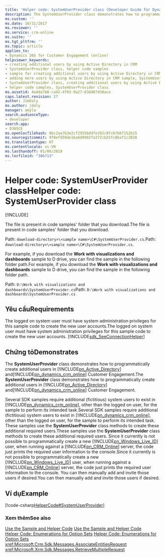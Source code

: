 ```yaml
---
title: 'Helper code: SystemUserProvider class (Developer Guide for Dynamics 365 for Customer Engagement)| MicrosoftDocs'
description: The SystemUserProvider class demonstrates how to programmatically create additional users in Active Directory andDynamics 365 for Customer Engagement (online) Customer Engagement
ms.custom: ''
ms.date: 10/31/2017
ms.reviewer: ''
ms.service: crm-online
ms.suite: ''
ms.tgt_pltfrm: ''
ms.topic: article
applies_to:
- Dynamics 365 for Customer Engagement (online)
helpviewer_keywords:
- creating additional users by using Active Directory in CRM
- SystemUserProvider class, helper code samples
- sample for creating additional users by using Active Directory in CRM, SystemUserProvider class
- adding more users by using Active Directory in CRM sample, SystemUserProvider class
- SystemUserProvider class, creating additional users by using Active Directory in CRM
- helper code samples, SystemUserProvider class
ms.assetid: 4a4da7b8-ca42-4f03-9a27-83d487d38ace
caps.latest.revision: 27
author: JimDaly
ms.author: jdaly
manager: amyla
search.audienceType:
- developer
search.app:
- D365CE
ms.openlocfilehash: 8bc2aa7b3e2cf2955bddfe392c8fc6766f152b15
ms.sourcegitcommit: 9f0efd59de16a6d9902fa372cb25fc0baf1c2838
ms.translationtype: HT
ms.contentlocale: vi-VN
ms.lasthandoff: 01/08/2019
ms.locfileid: "386713"
---
```

# <a name="helper-code-systemuserprovider-class"></a><span data-ttu-id="5ed8c-103">Helper code: SystemUserProvider class</span><span class="sxs-lookup"><span data-stu-id="5ed8c-103">Helper code: SystemUserProvider class</span></span>

[!INCLUDE[](../../includes/cc_applies_to_update_9_0_0.md)]

<span data-ttu-id="5ed8c-104">The file is present in code samples' folder that you download.</span><span class="sxs-lookup"><span data-stu-id="5ed8c-104">The file is present in code samples' folder that you download.</span></span>
 
 <span data-ttu-id="5ed8c-105">Path: `download-directory>\<sample name>\C#\SystemUserProvider.cs`.</span><span class="sxs-lookup"><span data-stu-id="5ed8c-105">Path: `download-directory>\<sample name>\C#\SystemUserProvider.cs`.</span></span>
 
 <span data-ttu-id="5ed8c-106">For example, if you download the **Work with visualizations and dashboards** sample to D drive, you can find the sample in the following folder path.</span><span class="sxs-lookup"><span data-stu-id="5ed8c-106">For example, if you download the **Work with visualizations and dashboards** sample to D drive, you can find the sample in the following folder path.</span></span>

 <span data-ttu-id="5ed8c-107">Path: `D:\Work with visualizations and dashboards\SystemUserProvider.cs`</span><span class="sxs-lookup"><span data-stu-id="5ed8c-107">Path: `D:\Work with visualizations and dashboards\SystemUserProvider.cs`</span></span>
  
## <a name="requirements"></a><span data-ttu-id="5ed8c-108">Yêu cầu</span><span class="sxs-lookup"><span data-stu-id="5ed8c-108">Requirements</span></span>  
 <span data-ttu-id="5ed8c-109">The logged on system user must have system administration privileges for this sample code to create the new user accounts.</span><span class="sxs-lookup"><span data-stu-id="5ed8c-109">The logged on system user must have system administration privileges for this sample code to create the new user accounts.</span></span> [!INCLUDE[sdk_SeeConnectionHelper](../../includes/sdk-seeconnectionhelper.md)]  
  
## <a name="demonstrates"></a><span data-ttu-id="5ed8c-110">Chứng tỏ</span><span class="sxs-lookup"><span data-stu-id="5ed8c-110">Demonstrates</span></span>  
 <span data-ttu-id="5ed8c-111">The **SystemUserProvider** class demonstrates how to programmatically create additional users in [!INCLUDE[pn_Active_Directory](../../includes/pn-active-directory.md)] and[!INCLUDE[pn_dynamics_crm_online](../../includes/pn-dynamics-crm-online.md)] Customer Engagement.</span><span class="sxs-lookup"><span data-stu-id="5ed8c-111">The **SystemUserProvider** class demonstrates how to programmatically create additional users in [!INCLUDE[pn_Active_Directory](../../includes/pn-active-directory.md)] and[!INCLUDE[pn_dynamics_crm_online](../../includes/pn-dynamics-crm-online.md)] Customer Engagement.</span></span>  
  
 <span data-ttu-id="5ed8c-112">Several SDK samples require additional (fictitious) system users to exist in [!INCLUDE[pn_dynamics_crm_online](../../includes/pn-dynamics-crm-online.md)], other than the logged on user, for the sample to perform its intended task.</span><span class="sxs-lookup"><span data-stu-id="5ed8c-112">Several SDK samples require additional (fictitious) system users to exist in [!INCLUDE[pn_dynamics_crm_online](../../includes/pn-dynamics-crm-online.md)], other than the logged on user, for the sample to perform its intended task.</span></span> <span data-ttu-id="5ed8c-113">These samples use the **SystemUserProvider** class methods to create these additional required users.</span><span class="sxs-lookup"><span data-stu-id="5ed8c-113">These samples use the **SystemUserProvider** class methods to create these additional required users.</span></span> <span data-ttu-id="5ed8c-114">Since it currently is not possible to programmatically create a new [!INCLUDE[pn_Windows_Live_ID](../../includes/pn-windows-live-id.md)] user, when running against a [!INCLUDE[pn_CRM_Online](../../includes/pn-crm-online.md)] server, the code just prints the required user information to the console.</span><span class="sxs-lookup"><span data-stu-id="5ed8c-114">Since it currently is not possible to programmatically create a new [!INCLUDE[pn_Windows_Live_ID](../../includes/pn-windows-live-id.md)] user, when running against a [!INCLUDE[pn_CRM_Online](../../includes/pn-crm-online.md)] server, the code just prints the required user information to the console.</span></span> <span data-ttu-id="5ed8c-115">You can then manually add and invite those users if desired.</span><span class="sxs-lookup"><span data-stu-id="5ed8c-115">You can then manually add and invite those users if desired.</span></span>  
  
## <a name="example"></a><span data-ttu-id="5ed8c-116">Ví dụ</span><span class="sxs-lookup"><span data-stu-id="5ed8c-116">Example</span></span>  
 [!code-csharp[HelperCode#SystemUserProvider](../../snippets/csharp/CRMV8/helpercode/cs/systemuserprovider.cs#systemuserprovider)]
  
### <a name="see-also"></a><span data-ttu-id="5ed8c-117">Xem thêm</span><span class="sxs-lookup"><span data-stu-id="5ed8c-117">See also</span></span>  
 <span data-ttu-id="5ed8c-118">[Use the Sample and Helper Code](use-sample-helper-code.md) </span><span class="sxs-lookup"><span data-stu-id="5ed8c-118">[Use the Sample and Helper Code](use-sample-helper-code.md) </span></span>  
 <span data-ttu-id="5ed8c-119">[Helper Code: Enumerations for Option Sets](helper-code-enumerations-option-sets.md) </span><span class="sxs-lookup"><span data-stu-id="5ed8c-119">[Helper Code: Enumerations for Option Sets](helper-code-enumerations-option-sets.md) </span></span>  
 <xref:Microsoft.Crm.Sdk.Messages.AssociateEntitiesRequest>   
 <xref:Microsoft.Xrm.Sdk.Messages.RetrieveMultipleRequest>
